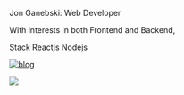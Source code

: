 Jon Ganebski: Web Developer

With interests in both Frontend and Backend,


Stack
Reactjs
Nodejs

<a href="https://jonganebski.github.io/" target="_blank"><img src="https://img.shields.io/badge/Github-Blog-red?logo=github" alt="blog" /></a>

<img src="https://github-readme-stats.vercel.app/api?username=jonganebski&theme=blue-green" />



